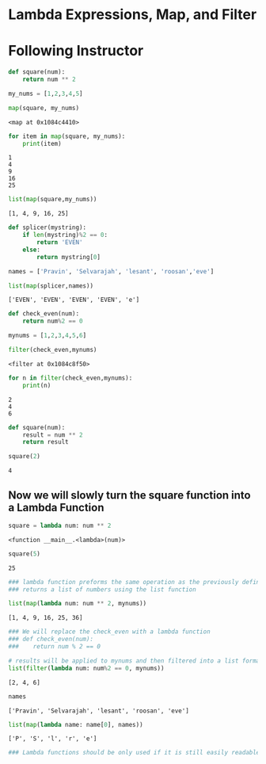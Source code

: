 # Lambda Expressions, Map, and Filter

# Following Instructor


```python
def square(num):
    return num ** 2
```


```python
my_nums = [1,2,3,4,5]
```


```python
map(square, my_nums)
```




    <map at 0x1084c4410>




```python
for item in map(square, my_nums):
    print(item)
```

    1
    4
    9
    16
    25



```python
list(map(square,my_nums))
```




    [1, 4, 9, 16, 25]




```python
def splicer(mystring):
    if len(mystring)%2 == 0:
        return 'EVEN'
    else:
        return mystring[0]
```


```python
names = ['Pravin', 'Selvarajah', 'lesant', 'roosan','eve']
```


```python
list(map(splicer,names))
```




    ['EVEN', 'EVEN', 'EVEN', 'EVEN', 'e']




```python
def check_even(num):
    return num%2 == 0
```


```python
mynums = [1,2,3,4,5,6]
```


```python
filter(check_even,mynums)
```




    <filter at 0x1084c8f50>




```python
for n in filter(check_even,mynums):
    print(n)
```

    2
    4
    6



```python
def square(num):
    result = num ** 2
    return result
```


```python
square(2)
```




    4



## Now we will slowly turn the square function into a Lambda Function


```python
square = lambda num: num ** 2
```




    <function __main__.<lambda>(num)>




```python
square(5)
```




    25




```python
### lambda function preforms the same operation as the previously defined square function. It then applies to function to mynums
### returns a list of numbers using the list function

list(map(lambda num: num ** 2, mynums))
```




    [1, 4, 9, 16, 25, 36]




```python
### We will replace the check_even with a lambda function
### def check_even(num):
###    return num % 2 == 0

# results will be applied to mynums and then filtered into a list format.
list(filter(lambda num: num%2 == 0, mynums))

```




    [2, 4, 6]




```python
names
```




    ['Pravin', 'Selvarajah', 'lesant', 'roosan', 'eve']




```python
list(map(lambda name: name[0], names))
```




    ['P', 'S', 'l', 'r', 'e']




```python
### Lambda functions should be only used if it is still easily readable when you come back to review your code
```


```python

```
